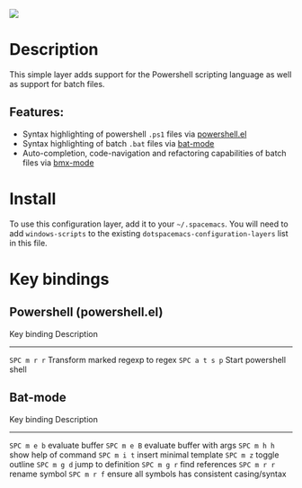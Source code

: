 ![](img/ps.png)

Description
===========

This simple layer adds support for the Powershell scripting language as
well as support for batch files.

Features:
---------

-   Syntax highlighting of powershell `.ps1` files via
    [powershell.el](https://github.com/jschaf/powershell.el)
-   Syntax highlighting of batch `.bat` files via
    [bat-mode](https://git.savannah.gnu.org/cgit/emacs.git/tree/lisp/progmodes/bat-mode.el)
-   Auto-completion, code-navigation and refactoring capabilities of
    batch files via [bmx-mode](https://github.com/josteink/bmx-mode)

Install
=======

To use this configuration layer, add it to your `~/.spacemacs`. You will
need to add `windows-scripts` to the existing
`dotspacemacs-configuration-layers` list in this file.

Key bindings
============

Powershell (powershell.el)
--------------------------

  Key binding     Description
  --------------- ----------------------------------
  `SPC m r r`     Transform marked regexp to regex
  `SPC a t s p`   Start powershell shell

Bat-mode
--------

  Key binding   Description
  ------------- -------------------------------------------------
  `SPC m e b`   evaluate buffer
  `SPC m e B`   evaluate buffer with args
  `SPC m h h`   show help of command
  `SPC m i t`   insert minimal template
  `SPC m z`     toggle outline
  `SPC m g d`   jump to definition
  `SPC m g r`   find references
  `SPC m r r`   rename symbol
  `SPC m r f`   ensure all symbols has consistent casing/syntax
